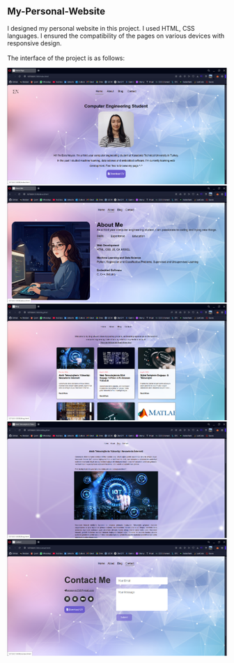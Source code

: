 <h2>My-Personal-Website</h2>
<p>I designed my personal website in this project. I used HTML, CSS languages. I ensured the compatibility of the pages on various devices with responsive design. <br> <br>The interface of the project is as follows:</p>
<img src="interfaceImages/homepage.png">
<img src="interfaceImages/aboutme.png">
<img src="interfaceImages/blog.png">
<img src="interfaceImages/blogtext.png">
<img src="interfaceImages/contact.png">
